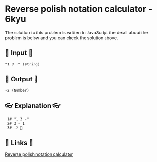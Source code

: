 # Reverse polish notation calculator - 6kyu

The solution to this problem is written in JavaScript the detail about the problem is below and you can check the solution above.

## 🥚 Input 🥚

```
"1 3 -" (String)
```

## 🐣 Output 🐣

```
-2 (Number)
```

## 👓 Explanation 👓

```
 1# "1 3 -"
 2# 3 - 1
 3# -2 🎉
```

## 🔗 Links 🔗

[Reverse polish notation calculator](https://www.codewars.com/kata/52f78966747862fc9a0009ae)
